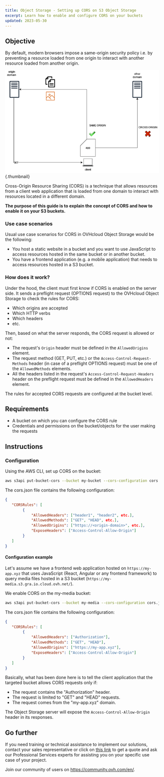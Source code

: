 ```yaml
---
title: Object Storage - Setting up CORS on S3 Object Storage
excerpt: Learn how to enable and configure CORS on your buckets
updated: 2023-05-30
---
```


## Objective

By default, modern browsers impose a same-origin security policy i.e. by preventing a resource loaded from one origin to interact with another resource loaded from another origin.

![CORS](images/cors.png){.thumbnail}

Cross-Origin Resource Sharing (CORS) is a technique that allows resources from a client web application that is loaded from one domain to interact with resources located in a different domain.

**The purpose of this guide is to explain the concept of CORS and how to enable it on your S3 buckets.**

### Use case scenarios

Usual use case scenarios for CORS in OVHcloud Object Storage would be the following:

- You host a static website in a bucket and you want to use JavaScript to access resources hosted in the same bucket or in another bucket.
- You have a frontend application (e.g. a mobile application) that needs to access resources hosted in a S3 bucket.

### How does it work?

Under the hood, the client must first know if CORS is enabled on the server side. It sends a preflight request (OPTIONS request) to the OVHcloud Object Storage to check the rules for CORS:

- Which origins are accepted
- Which HTTP verbs
- Which headers
- etc.

Then, based on what the server responds, the CORS request is allowed or not:

- The request's `Origin` header must be defined in the `AllowedOrigins` element.
- The request method (GET, PUT, etc.) or the `Access-Control-Request-Methods` header (in case of a preflight OPTIONS request) must be one of the `AllowedMethods` elements.
- All the headers listed in the request's `Access-Control-Request-Headers` header on the preflight request must be defined in the `AllowedHeaders` element.

The rules for accepted CORS requests are configured at the bucket level.

## Requirements

- A bucket on which you can configure the CORS rule
- Credentials and permissions on the bucket/objects for the user making the requests

## Instructions

### Configuration

Using the AWS CLI, set up CORS on the bucket:

```sh
aws s3api put-bucket-cors --bucket my-bucket --cors-configuration cors.json
```

The cors.json file contains the following configuration:

```json
{
   "CORSRules": [
        {
            "AllowedHeaders": ["header1", "header2", etc.],
            "AllowedMethods": ["GET", "HEAD", etc.],
            "AllowedOrigins": ["https://<origin-domain>", etc.],
            "ExposeHeaders": ["Access-Control-Allow-Origin"]
        }
   ]
}
```
#### Configuration example

Let's assume we have a frontend web application hosted on `https://my-app.xyz` that uses JavaScript (React, Angular or any frontend framework) to query media files hosted in a S3 bucket (`https://my-media.s3.gra.io.cloud.ovh.net/`).

We enable CORS on the my-media bucket:

```sh
aws s3api put-bucket-cors --bucket my-media --cors-configuration cors.json
```

The cors.json file contains the following configuration:

```json
{
   "CORSRules": [
        {
            "AllowedHeaders": ["Authorization"],
            "AllowedMethods": ["GET", "HEAD"],
            "AllowedOrigins": ["https://my-app.xyz"],
            "ExposeHeaders": ["Access-Control-Allow-Origin"]
        }
   ]
}
```

Basically, what has been done here is to tell the client application that the targeted bucket allows CORS requests only if:

- The request contains the "Authorization" header.
- The request is limited to "GET" and "HEAD" requests.
- The request comes from the "my-app.xyz" domain.

The Object Storage server will expose the `Access-Control-Allow-Origin` header in its responses.

## Go further

If you need training or technical assistance to implement our solutions, contact your sales representative or click on [this link](https://www.ovhcloud.com/en-au/professional-services/) to get a quote and ask our Professional Services experts for assisting you on your specific use case of your project.

Join our community of users on <https://community.ovh.com/en/>.
